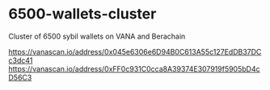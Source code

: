 # 6500-wallets-cluster
Cluster of 6500 sybil wallets on VANA and Berachain

https://vanascan.io/address/0x045e6306e6D94B0C613A55c127EdDB37DCc3dc41
https://vanascan.io/address/0xFF0c931C0cca8A39374E307919f5905bD4cD56C3
